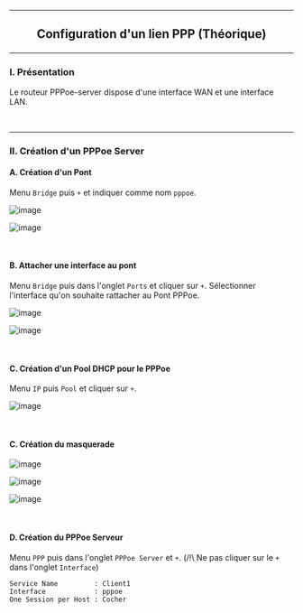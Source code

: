 ------------------------------------------------------------------------------------------------------------------------------------------------------------------------------------------------------
## <p align='center'> Configuration d'un lien PPP (Théorique) </p>
------------------------------------------------------------------------------------------------------------------------------------------------------------------------------------------------------
### I. Présentation
Le routeur PPPoe-server dispose d'une interface WAN et une interface LAN.

<br />

------------------------------------------------------------------------------------------------------------------------------------------------------------------------------------------------------
### II. Création d'un PPPoe Server
#### A. Création d'un Pont
Menu `Bridge` puis `+` et indiquer comme nom `pppoe`.

![image](https://github.com/user-attachments/assets/31dad8af-b358-4d5c-b45a-479801747716)

![image](https://github.com/user-attachments/assets/3f5c7369-84cc-4501-b623-db4014c66d43)

<br />

#### B. Attacher une interface au pont
Menu `Bridge` puis dans l'onglet `Ports` et cliquer sur `+`. Sélectionner l'interface qu'on souhaite rattacher au Pont PPPoe.

![image](https://github.com/user-attachments/assets/c8233f9a-668c-46b2-b520-0b51bc4675fd)

![image](https://github.com/user-attachments/assets/572b2511-efdb-4e86-a821-227ee40ca0d7)

<br />

#### C. Création d'un Pool DHCP pour le PPPoe
Menu `IP` puis `Pool` et cliquer sur `+`.

![image](https://github.com/user-attachments/assets/fbd80e5a-478d-4de0-b27a-34165d25bf5f)

<br />

#### C. Création du masquerade

![image](https://github.com/user-attachments/assets/0ba71af1-b28f-425c-9336-828afb158353)

![image](https://github.com/user-attachments/assets/067ba9f4-4e15-41ed-bba8-f12b0fdde608)

![image](https://github.com/user-attachments/assets/706b3891-921b-4e63-ada7-45bcee2d0880)

<br />

#### D. Création du PPPoe Serveur
Menu `PPP` puis dans l'onglet `PPPoe Server` et `+`. (/!\ Ne pas cliquer sur le `+` dans l'onglet `Interface`)

```
Service Name         : Client1
Interface            : pppoe
One Session per Host : Cocher
```
